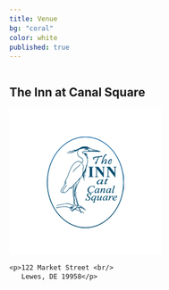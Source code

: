 ```yaml
---
title: Venue
bg: "coral"
color: white
published: true
---
```

<div class="row">
  <div class="small-12 large-12 columns">
    <h2>The Inn at Canal Square</h2>
  </div>

  <div class="small-12 large-3 large-offset-2 columns">
    <img src="/img/inn-logo.png" />
  </div>
  <div class="small-12 large-7 columns">

    <p>122 Market Street <br/>
       Lewes, DE 19958</p>
  </div>
</div>